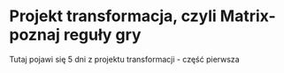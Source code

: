 # Projekt transformacja, czyli Matrix- poznaj reguły gry

Tutaj pojawi się 5 dni z projektu transformacji - część pierwsza

